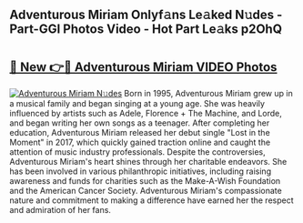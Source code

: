 ## Adventurous Miriam Onlyf𝚊ns Le𝚊ked N𝚞des - Part-GGI Photos Video - Hot Part Le𝚊ks p2OhQ

# <h2><a href="http://ab18478.deff.icu/?id=Adventurous+Miriam">🔗 New 👉🔴 Adventurous Miriam VIDEO Photos</a></h2>

[![Adventurous Miriam N𝚞des](https://i.imgur.com/rIISA9y.gif)](http://ab18478.deff.icu/?id=Adventurous+Miriam)
Born in 1995, Adventurous Miriam grew up in a musical family and began singing at a young age. She was heavily influenced by artists such as Adele, Florence + The Machine, and Lorde, and began writing her own songs as a teenager. After completing her education, Adventurous Miriam released her debut single "Lost in the Moment" in 2017, which quickly gained traction online and caught the attention of music industry professionals. Despite the controversies, Adventurous Miriam's heart shines through her charitable endeavors. She has been involved in various philanthropic initiatives, including raising awareness and funds for charities such as the Make-A-Wish Foundation and the American Cancer Society. Adventurous Miriam's compassionate nature and commitment to making a difference have earned her the respect and admiration of her fans.
